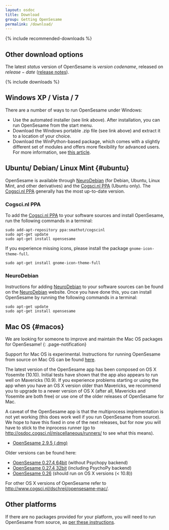 ```yaml
---
layout: osdoc
title: Download
group: Getting OpenSesame
permalink: /download/
---
```


{% include recommended-downloads %}

## Other download options

The latest $status$ version of OpenSesame is $version$ *$codename$*, released on $release-date$ ([release notes]).

{% include downloads %}

## Windows XP / Vista / 7

There are a number of ways to run OpenSesame under Windows:

- Use the automated installer (see link above). After installation, you can run OpenSesame from the start menu.
- Download the Windows portable .zip file (see link above) and extract it to a location of your choice.
- Download the WinPython-based package, which comes with a slightly different set of modules and offers more flexibility for advanced users. For more information, see [this article][python-portable].

## Ubuntu/ Debian/ Linux Mint {#ubuntu}

OpenSesame is available through [NeuroDebian] (for Debian, Ubuntu, Linux Mint, and other derivatives) and the [Cogsci.nl PPA] (Ubuntu only). The [Cogsci.nl PPA] generally has the most up-to-date version.

### Cogsci.nl PPA

To add the [Cogsci.nl PPA] to your software sources and install OpenSesame, run the following commands in a terminal:

	sudo add-apt-repository ppa:smathot/cogscinl
	sudo apt-get update
	sudo apt-get install opensesame

If you experience missing icons, please install the package `gnome-icon-theme-full`.

	sudo apt-get install gnome-icon-theme-full

### NeuroDebian

Instructions for adding [NeuroDebian] to your software sources can be found on the [NeuroDebian] website. Once you have done this, you can install OpenSesame by running the following commands in a terminal:

	sudo apt-get update
	sudo apt-get install opensesame

## Mac OS {#macos}

We are looking for someone to improve and maintain the Mac OS packages for OpenSesame!
{: .page-notification}

Support for Mac OS is experimental. Instructions for running OpenSesame from source on Mac OS can be found [here][macos-running-from-source].

The latest version of the OpenSesame app has been composed on OS X Yosemite (10.10). Initial tests have shown that the app also appears to run well on Mavericks (10.9). If you experience problems starting or using the app when you have an OS X version older than Mavericks, we recommend you to upgrade to a newer version of OS X (after all, Mavericks and Yosemite are both free) or use one of the older releases of OpenSesame for Mac.

A caveat of the OpenSesame app is that the multiprocess implementation is not yet working (this does work well if you run OpenSesame from source). We hope to have this fixed in one of the next releases, but for now you will have to stick to the inprocess runner (go to <http://osdoc.cogsci.nl/miscellaneous/runners/> to see what this means).

- [OpenSesame 2.9.5 (.dmg)][macos-package-2.9.5]

Older versions can be found here:

- [OpenSesame 0.27.4 64bit][macos-package-0.27.4-64bit] (without Psychopy backend)
- [OpenSesame 0.27.4 32bit][macos-package-0.27.4-32bit] (including PsychoPy backend)
- [OpenSesame 0.26][macos-package-0.26] (should run on OS X versions (< 10.8))

For other OS X versions of OpenSesame refer to <http://www.cogsci.nl/dschreij/opensesame-mac/>.

## Other platforms

If there are no packages provided for your platform, you will need to run OpenSesame from source, as [per these instructions][running-from-source].

[archive]: http://files.cogsci.nl/software/opensesame/
[macos-package-0.26]: http://files.cogsci.nl/software/opensesame/opensesame_0.26-macos-2.zip
[macos-package-0.27.4-64bit]: http://www.cogsci.nl/dschreij/opensesame-mac/opensesame-0.27.4-macos-x86_64-1.dmg
[macos-package-0.27.4-32bit]: http://www.cogsci.nl/dschreij/opensesame-mac/opensesame-0.27.4-macos-i386-1.dmg
[macos-package-2.9.5]: http://ems.psy.vu.nl/opensesame/OpenSesame-2.9.5-osx.dmg
[macos-running-from-source]: /getting-opensesame/running-from-source#macos
[ppa-cogscinl]: https://launchpad.net/~smathot/+archive/cogscinl
[running-from-source]: /getting-opensesame/running-from-source
[neurodebian]: http://neuro.debian.net/
[python-portable]: /getting-opensesame/running-with-python-portable/
[release notes]: /notes/$version$
[cogsci.nl ppa]: https://launchpad.net/~smathot/+archive/cogscinl
[neurodebian]: http://neuro.debian.net/
